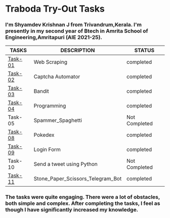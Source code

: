 # Traboda Try-Out Tasks

### I'm Shyamdev Krishnan J from Trivandrum,Kerala. I'm presently in my second year of Btech in Amrita School of Engineering,Amritapuri (AIE 2021-25).

| TASKS | DESCRIPTION | STATUS |
| -------------| ------------- | ------------- |
| [Task-01](https://github.com/Shyamdevkrishnanj/club-tasks/tree/main/task-01)| Web Scraping  | completed  |
| [Task-02](https://github.com/Shyamdevkrishnanj/club-tasks/tree/main/task-02)| Captcha Automator | completed  |
| [Task-03](https://github.com/Shyamdevkrishnanj/club-tasks/tree/main/task-03)| Bandit  | completed  |
| [Task-04](https://github.com/Shyamdevkrishnanj/club-tasks/tree/main/task-04)|  Programming| completed  |
| Task-05|  Spammer_Spaghetti | Not Completed  |
| [Task-08](https://github.com/Shyamdevkrishnanj/club-tasks/tree/main/task-08)| Pokedex | completed |
| [Task-09](https://github.com/Shyamdevkrishnanj/club-tasks/tree/main/task-09)| Login Form | completed  |
| Task-10| Send a tweet using Python | Not Completed |
| [Task-11](https://github.com/Shyamdevkrishnanj/club-tasks/tree/main/task-11)| Stone_Paper_Scissors_Telegram_Bot| completed  |


### The tasks were quite engaging. There were a lot of obstacles, both simple and complex. After completing the tasks, I feel as though I have significantly increased my knowledge.

